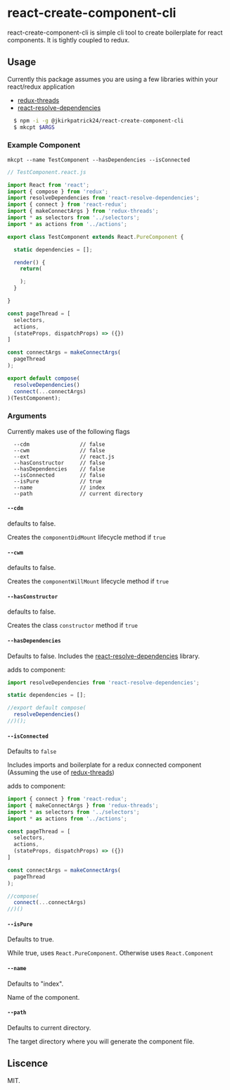 # react-create-component-cli

react-create-component-cli is simple cli tool to create boilerplate for react components. It is tightly coupled to redux.

## Usage

Currently this package assumes you are using a few libraries within your react/redux application
  - [redux-threads](https://github.com/stonevanzuiden/redux-threads)
  - [react-resolve-dependencies](https://github.com/eadmundo/react-resolve-dependencies)

```bash
  $ npm -i -g @jkirkpatrick24/react-create-component-cli
  $ mkcpt $ARGS
```
### Example Component
`mkcpt --name TestComponent --hasDependencies --isConnected`

```js
// TestComponent.react.js

import React from 'react';
import { compose } from 'redux';
import resolveDependencies from 'react-resolve-dependencies';
import { connect } from 'react-redux';
import { makeConnectArgs } from 'redux-threads';
import * as selectors from '../selectors';
import * as actions from '../actions';

export class TestComponent extends React.PureComponent {

  static dependencies = [];

  render() {
    return(

    );
  }

}

const pageThread = [
  selectors,
  actions,
  (stateProps, dispatchProps) => ({})
]

const connectArgs = makeConnectArgs(
  pageThread
);

export default compose(
  resolveDependencies()
  connect(...connectArgs)
)(TestComponent);
```

### Arguments

Currently makes use of the following flags
```
  --cdm                // false
  --cwm                // false
  --ext                // react.js
  --hasConstructor     // false
  --hasDependencies    // false
  --isConnected        // false
  --isPure             // true
  --name               // index
  --path               // current directory
```

#### `--cdm`

defaults to false.

Creates the `componentDidMount` lifecycle method if `true`

#### `--cwm`

defaults to false.

Creates the `componentWillMount` lifecycle method if `true`

#### `--hasConstructor`

defaults to false.

Creates the class `constructor` method if `true`

#### `--hasDependencies`

Defaults to false. Includes the [react-resolve-dependencies](https://github.com/eadmundo/react-resolve-dependencies) library.

adds to component:
```js
import resolveDependencies from 'react-resolve-dependencies';

static dependencies = [];

//export default compose(
  resolveDependencies()
//)();
```

#### `--isConnected`

Defaults to `false`

Includes imports and boilerplate for a redux connected component (Assuming the use of [redux-threads](1))

adds to component:
```js
import { connect } from 'react-redux';
import { makeConnectArgs } from 'redux-threads';
import * as selectors from '../selectors';
import * as actions from '../actions';

const pageThread = [
  selectors,
  actions,
  (stateProps, dispatchProps) => ({})
]

const connectArgs = makeConnectArgs(
  pageThread
);

//compose(
  connect(...connectArgs)
//)()
```

#### `--isPure`

Defaults to true.

While true, uses `React.PureComponent`. Otherwise uses `React.Component`

#### `--name`

Defaults to "index".

Name of the component.

#### `--path`

Defaults to current directory.

The target directory where you will generate the component file.

## Liscence

MIT.
